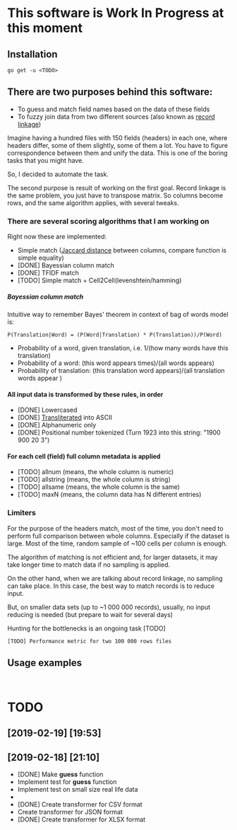 # This software is Work In Progress at this moment

## Installation

```shell
go get -u <TODO>
```


## There are two purposes behind this software:

* To guess and match field names based on the data of these fields
* To fuzzy join data from two different sources (also known as [record linkage](https://en.wikipedia.org/wiki/Record_linkage))

Imagine having a hundred files with 150 fields (headers) in each one,
where headers differ, some of them slightly, some of them a lot. 
You have to figure correspondence between them and unify the data. 
This is one of the boring tasks that you might have. 

So, I decided to automate the task. 

The second purpose is result of working on the first goal. 
Record linkage is the same problem, you just have to transpose
matrix. So columns become rows, and the same algorithm applies, 
with several tweaks. 

### There are several scoring algorithms that I am working on

Right now these are implemented:

* Simple match ([Jaccard distance](https://en.wikipedia.org/wiki/Jaccard_index) between columns, compare function is simple equality)
* [DONE] Bayessian column match 
* [DONE] TFIDF match
* [TODO] Simple match + Cell2Cell(levenshtein/hamming)

##### Bayessian column match

Intuitive way to remember Bayes' theorem in context of bag of words model is:

`P(Translation|Word) = (P(Word|Translation) * P(Translation))/P(Word)`

* Probability of a word, given translation, i.e. 1/(how many words have this translation)
* Probability of a word:      (this word appears times)/(all words appears)
* Probability of translation: (this translation word appears)/(all translation words appear )


#### All input data is transformed by these rules, in order

* [DONE] Lowercased
* [DONE] [Transliterated](https://github.com/mozillazg/go-unidecode) into ASCII
* [DONE] Alphanumeric only
* [DONE] Positional number tokenized (Turn 1923 into this string: "1900 900 20 3")

#### For each cell (field) full column metadata is applied

* [TODO] allnum    (means, the whole column is numeric)
* [TODO] allstring (means, the whole column is string)
* [TODO] allsame   (means, the whole column is the same)
* [TODO] maxN      (means, the column data has N different entries)

### Limiters

For the purpose of the headers match, most of the time, you don't need to perform
full comparison between whole columns. Especially if the dataset is large. 
Most of the time, random sample of ~100 cells per column is enough. 

The algorithm of matching is not efficient and, for larger datasets, it may take 
longer time to match data if no sampling is applied. 

On the other hand, when we are talking about record linkage, no sampling can take place. 
In this case, the best way to match records is to reduce input. 

But, on smaller data sets (up to ~1 000 000 records), usually, no input reducing is 
needed (but prepare to wait for several days)

Hunting for the bottlenecks is an ongoing task [TODO]

```shell
[TODO] Performance metric for two 100 000 rows files
```

## Usage examples

```shell


```









# TODO

## [2019-02-19] [19:53]


## [2019-02-18] [21:10]
* [DONE] Make **guess** function
* Implement test for **guess** function
* Implement test on small size real life data
* 
* [DONE] Create transformer for CSV  format
* Create transformer for JSON format
* [DONE] Create transformer for XLSX format
